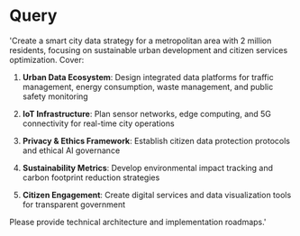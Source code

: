 # Query

'Create a smart city data strategy for a metropolitan area with 2 million residents, focusing on sustainable urban development and citizen services optimization. Cover:

1. **Urban Data Ecosystem**: Design integrated data platforms for traffic management, energy consumption, waste management, and public safety monitoring

2. **IoT Infrastructure**: Plan sensor networks, edge computing, and 5G connectivity for real-time city operations

3. **Privacy & Ethics Framework**: Establish citizen data protection protocols and ethical AI governance

4. **Sustainability Metrics**: Develop environmental impact tracking and carbon footprint reduction strategies

5. **Citizen Engagement**: Create digital services and data visualization tools for transparent government

Please provide technical architecture and implementation roadmaps.'
